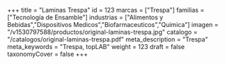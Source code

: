 +++
title = "Laminas Trespa"
id = 123
marcas = ["Trespa"]
familias = ["Tecnología de Ensamble"]
industrias = ["Alimentos y Bebidas","Dispositivos Medicos","Biofarmaceuticos","Quimica"]
imagen = "/v1530797588/productos/original-laminas-trespa.jpg"
catalogo = "/catalogos/original-laminas-trespa.pdf"
meta_description = "Trespa"
meta_keywords = "Trespa, topLAB"
weight = 123
draft = false
taxonomyCover = false
+++
